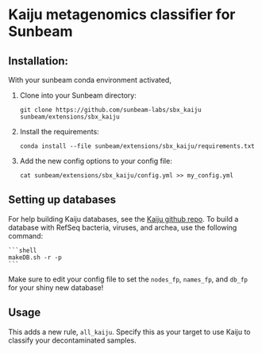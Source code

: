 # Kaiju metagenomics classifier for Sunbeam

## Installation:

With your sunbeam conda environment activated,

1. Clone into your Sunbeam directory:
    ```shell
    git clone https://github.com/sunbeam-labs/sbx_kaiju sunbeam/extensions/sbx_kaiju
    ```
    
2. Install the requirements:
    ```shell
    conda install --file sunbeam/extensions/sbx_kaiju/requirements.txt
    ```

3. Add the new config options to your config file:
    ```shell
    cat sunbeam/extensions/sbx_kaiju/config.yml >> my_config.yml
    ```

## Setting up databases

For help building Kaiju databases, see the [Kaiju github repo](https://github.com/bioinformatics-centre/kaiju). To build a database with RefSeq bacteria, viruses, and archea, use the following command:

    ```shell
    makeDB.sh -r -p
    ```

Make sure to edit your config file to set the `nodes_fp`, `names_fp`, and `db_fp` for your shiny new database!

## Usage

This adds a new rule, `all_kaiju`. Specify this as your target to use Kaiju to classify your decontaminated samples.

